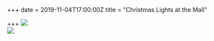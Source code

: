 +++
date = 2019-11-04T17:00:00Z
title = "Christmas Lights at the Mall"

+++
![](https://res.cloudinary.com/tobyblog/image/upload/v1572887037/img/8344C009-2470-4825-A56B-B6B58B1E56C3_kkboe3.jpg)  
![](https://res.cloudinary.com/tobyblog/image/upload/v1572887002/img/9B64D52D-8571-4A53-9AD7-00B5A2BA5267_wxsrni.jpg)